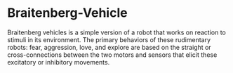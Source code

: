 # Braitenberg-Vehicle
Braitenberg vehicles is a simple version of a robot that works on reaction to stimuli in its environment. The primary behaviors of these rudimentary robots: fear, aggression, love, and explore are based on the straight or cross-connections between the two motors and sensors that elicit these excitatory or inhibitory movements.
